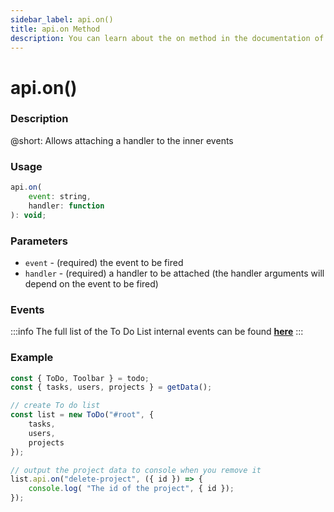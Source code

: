 ```yaml
---
sidebar_label: api.on()
title: api.on Method
description: You can learn about the on method in the documentation of the DHTMLX JavaScript To Do List library. Browse developer guides and API reference, try out code examples and live demos, and download a free 30-day evaluation version of DHTMLX To Do List.
---
```


# api.on()

### Description

@short: Allows attaching a handler to the inner events

### Usage

~~~js
api.on(
    event: string,
    handler: function
): void;
~~~

### Parameters

- `event` - (required) the event to be fired
- `handler` - (required) a handler to be attached (the handler arguments will depend on the event to be fired)

### Events

:::info
The full list of the To Do List internal events can be found [**here**](api/overview/events_overview.md)
:::

### Example

~~~js {12-16}
const { ToDo, Toolbar } = todo;
const { tasks, users, projects } = getData();

// create To do list
const list = new ToDo("#root", {
    tasks,
    users,
	projects
});

// output the project data to console when you remove it
list.api.on("delete-project", ({ id }) => {
    console.log( "The id of the project", { id });
});
~~~